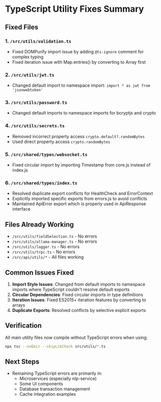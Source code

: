 # TypeScript Utility Fixes Summary

## Fixed Files

### 1. `/src/utils/validation.ts`
- Fixed DOMPurify import issue by adding `@ts-ignore` comment for complex typing
- Fixed iteration issue with Map.entries() by converting to Array first

### 2. `/src/utils/jwt.ts`
- Changed default import to namespace import: `import * as jwt from 'jsonwebtoken'`

### 3. `/src/utils/password.ts`
- Changed default imports to namespace imports for bcryptjs and crypto

### 4. `/src/utils/secrets.ts`
- Removed incorrect property access `crypto.default?.randomBytes`
- Used direct property access `crypto.randomBytes`

### 5. `/src/shared/types/websocket.ts`
- Fixed circular import by importing Timestamp from core.js instead of index.js

### 6. `/src/shared/types/index.ts`
- Resolved duplicate export conflicts for HealthCheck and ErrorContext
- Explicitly imported specific exports from errors.js to avoid conflicts
- Maintained ApiError export which is properly used in ApiResponse interface

## Files Already Working
- `/src/utils/fieldSelection.ts` - No errors
- `/src/utils/ollama-manager.ts` - No errors
- `/src/utils/logger.ts` - No errors
- `/src/utils/trpc.ts` - No errors
- `/src/api/utils/*` - All files working

## Common Issues Fixed
1. **Import Style Issues**: Changed from default imports to namespace imports where TypeScript couldn't resolve default exports
2. **Circular Dependencies**: Fixed circular imports in type definitions
3. **Iteration Issues**: Fixed ES2015+ iteration features by converting to arrays
4. **Duplicate Exports**: Resolved conflicts by selective explicit exports

## Verification
All main utility files now compile without TypeScript errors when using:
```bash
npx tsc --noEmit --skipLibCheck src/utils/*.ts
```

## Next Steps
- Remaining TypeScript errors are primarily in:
  - Microservices (especially nlp-service)
  - Some UI components
  - Database transaction management
  - Cache integration examples